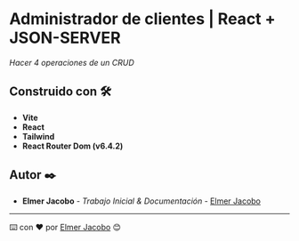 # Administrador de clientes | React + JSON-SERVER

_Hacer 4 operaciones de un CRUD_

## Construido con 🛠️

* **Vite**
* **React**
* **Tailwind**
* **React Router Dom (v6.4.2)**

## Autor ✒️

* **Elmer Jacobo** - *Trabajo Inicial & Documentación* - [Elmer Jacobo](https://www.linkedin.com/in/ejacobotiniano)


---
⌨️ con ❤️ por [Elmer Jacobo](https://github.com/elmerjacobo97) 😊
